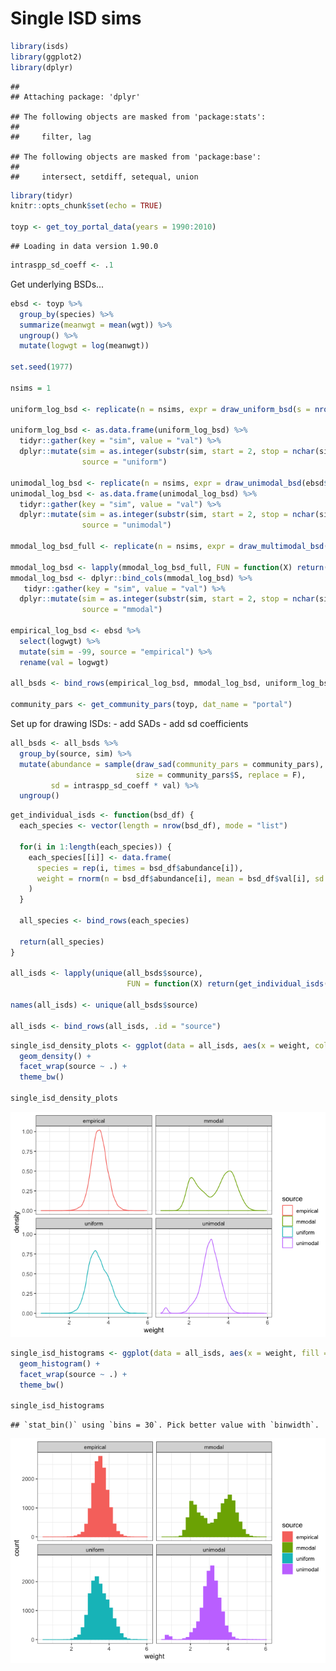 Single ISD sims
================

``` r
library(isds)
library(ggplot2)
library(dplyr)
```

    ## 
    ## Attaching package: 'dplyr'

    ## The following objects are masked from 'package:stats':
    ## 
    ##     filter, lag

    ## The following objects are masked from 'package:base':
    ## 
    ##     intersect, setdiff, setequal, union

``` r
library(tidyr)
knitr::opts_chunk$set(echo = TRUE)

toyp <- get_toy_portal_data(years = 1990:2010)
```

    ## Loading in data version 1.90.0

``` r
intraspp_sd_coeff <- .1
```

Get underlying BSDs...

``` r
ebsd <- toyp %>%
  group_by(species) %>%
  summarize(meanwgt = mean(wgt)) %>%
  ungroup() %>%
  mutate(logwgt = log(meanwgt))

set.seed(1977)

nsims = 1

uniform_log_bsd <- replicate(n = nsims, expr = draw_uniform_bsd(s = nrow(ebsd), min =  min(ebsd$logwgt), max =max(ebsd$logwgt)))

uniform_log_bsd <- as.data.frame(uniform_log_bsd) %>%
  tidyr::gather(key = "sim", value = "val") %>%
  dplyr::mutate(sim = as.integer(substr(sim, start = 2, stop = nchar(sim))),
                source = "uniform")

unimodal_log_bsd <- replicate(n = nsims, expr = draw_unimodal_bsd(ebsd$logwgt))
unimodal_log_bsd <- as.data.frame(unimodal_log_bsd) %>%
  tidyr::gather(key = "sim", value = "val") %>%
  dplyr::mutate(sim = as.integer(substr(sim, start = 2, stop = nchar(sim))),
                source = "unimodal")

mmodal_log_bsd_full <- replicate(n = nsims, expr = draw_multimodal_bsd(emp_vector = ebsd$logwgt, min_mode_gap = .5, min_sd_coeff = .2, max_sd_coeff = .2), simplify = F)

mmodal_log_bsd <- lapply(mmodal_log_bsd_full, FUN = function(X) return(X$bsd))
mmodal_log_bsd <- dplyr::bind_cols(mmodal_log_bsd) %>%
   tidyr::gather(key = "sim", value = "val") %>%
  dplyr::mutate(sim = as.integer(substr(sim, start = 2, stop = nchar(sim))),
                source = "mmodal")

empirical_log_bsd <- ebsd %>%
  select(logwgt) %>%
  mutate(sim = -99, source = "empirical") %>%
  rename(val = logwgt)

all_bsds <- bind_rows(empirical_log_bsd, mmodal_log_bsd, uniform_log_bsd, unimodal_log_bsd)

community_pars <- get_community_pars(toyp, dat_name = "portal")
```

Set up for drawing ISDs: - add SADs - add sd coefficients

``` r
all_bsds <- all_bsds %>%
  group_by(source, sim) %>%
  mutate(abundance = sample(draw_sad(community_pars = community_pars),
                            size = community_pars$S, replace = F),
         sd = intraspp_sd_coeff * val) %>%
  ungroup()
```

``` r
get_individual_isds <- function(bsd_df) {
  each_species <- vector(length = nrow(bsd_df), mode = "list")
  
  for(i in 1:length(each_species)) {
    each_species[[i]] <- data.frame(
      species = rep(i, times = bsd_df$abundance[i]),
      weight = rnorm(n = bsd_df$abundance[i], mean = bsd_df$val[i], sd = bsd_df$sd[i])
    )
  }
  
  all_species <- bind_rows(each_species)
  
  return(all_species)
}

all_isds <- lapply(unique(all_bsds$source),
                          FUN = function(X) return(get_individual_isds(filter(all_bsds, source == X))))

names(all_isds) <- unique(all_bsds$source)

all_isds <- bind_rows(all_isds, .id = "source")
```

``` r
single_isd_density_plots <- ggplot(data = all_isds, aes(x = weight, color = source)) +
  geom_density() + 
  facet_wrap(source ~ .) +
  theme_bw()

single_isd_density_plots
```

![](single_isd_sims_files/figure-markdown_github/plots-1.png)

``` r
single_isd_histograms <- ggplot(data = all_isds, aes(x = weight, fill = source, color = source)) +
  geom_histogram() + 
  facet_wrap(source ~ .) +
  theme_bw()

single_isd_histograms
```

    ## `stat_bin()` using `bins = 30`. Pick better value with `binwidth`.

![](single_isd_sims_files/figure-markdown_github/plots-2.png)
